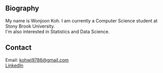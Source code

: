 ## Biography
My name is Wonjoon Koh. I am currently a Computer Science student at Stony Brook University.   
I'm also interested in Statistics and Data Science. 

## Contact
Email: kohwj9786@gmail.com  
[LinkedIn](linkedin.com/in/원준-고-77a1b42aa)
